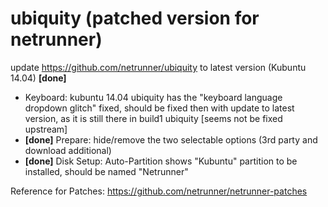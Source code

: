 ubiquity (patched version for netrunner)
========
update https://github.com/netrunner/ubiquity to latest version (Kubuntu 14.04) **[done]**

* Keyboard: kubuntu 14.04 ubiquity has the "keyboard language dropdown glitch" fixed, should be fixed then with update to latest version, as it is still there in build1 ubiquity [seems not be fixed upstream]
* **[done]** Prepare: hide/remove the two selectable options (3rd party and download additional)
* **[done]** Disk Setup: Auto-Partition shows "Kubuntu" partition to be installed, should be named "Netrunner" 

Reference for Patches: https://github.com/netrunner/netrunner-patches
